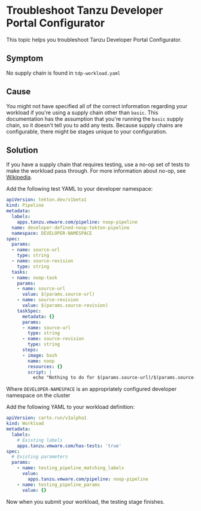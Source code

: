 # Troubleshoot Tanzu Developer Portal Configurator

This topic helps you troubleshoot Tanzu Developer Portal Configurator.

## Symptom

No supply chain is found in `tdp-workload.yaml`

## Cause

You might not have specified all of the correct information regarding your workload if you're using
a supply chain other than `basic`. This documentation has the assumption that you're running the
`basic` supply chain, so it doesn't tell you to add any tests.
Because supply chains are configurable, there might be stages unique to your configuration.

## Solution

If you have a supply chain that requires testing, use a no-op set of tests to make the workload
pass through. For more information about no-op, see [Wikipedia](https://en.wikipedia.org/wiki/NOP_(code)).

Add the following test YAML to your developer namespace:

```yaml
apiVersion: tekton.dev/v1beta1
kind: Pipeline
metadata:
  labels:
    apps.tanzu.vmware.com/pipeline: noop-pipeline
  name: developer-defined-noop-tekton-pipeline
  namespace: DEVELOPER-NAMESPACE
spec:
  params:
  - name: source-url
    type: string
  - name: source-revision
    type: string
  tasks:
  - name: noop-task
    params:
    - name: source-url
      value: $(params.source-url)
    - name: source-revision
      value: $(params.source-revision)
    taskSpec:
      metadata: {}
      params:
      - name: source-url
        type: string
      - name: source-revision
        type: string
      steps:
      - image: bash
        name: noop
        resources: {}
        script: |
          echo "Nothing to do for $(params.source-url)/$(params.source-revision)"%
```

Where `DEVELOPER-NAMESPACE` is an appropriately configured developer namespace on the cluster

Add the following YAML to your workload definition:

```yaml
apiVersion: carto.run/v1alpha1
kind: Workload
metadata:
  labels:
    # Existing labels
    apps.tanzu.vmware.com/has-tests: 'true'
spec:
  # Existing parameters
  params:
    - name: testing_pipeline_matching_labels
      value:
        apps.tanzu.vmware.com/pipeline: noop-pipeline
    - name: testing_pipeline_params
      value: {}
```

Now when you submit your workload, the testing stage finishes.